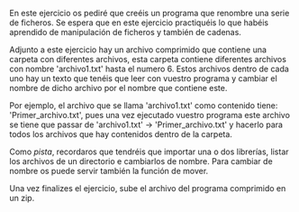 En este ejercicio os pediré que creéis un programa que renombre una serie de ficheros. Se espera que en este ejercicio practiquéis lo que habéis aprendido de manipulación de ficheros y también de cadenas. 

Adjunto a este ejercicio hay un archivo comprimido que contiene una carpeta con diferentes archivos, esta carpeta contiene diferentes archivos con nombre 'archivo1.txt' hasta el numero 6. Estos archivos dentro de cada uno hay un texto que tenéis que leer con vuestro programa y cambiar el nombre de dicho archivo por el nombre que contiene este.

Por ejemplo, el archivo que se llama 'archivo1.txt' como contenido tiene: 'Primer_archivo.txt', pues una vez ejecutado vuestro programa este archivo se tiene que passar de 'archivo1.txt' -> 'Primer_archivo.txt' y hacerlo para todos los archivos que hay contenidos dentro de la carpeta.

Como _pista_, recordaros que tendréis que importar una o dos librerías, listar los archivos de un directorio e  cambiarlos de nombre. Para cambiar de nombre os puede servir también la función de mover.

Una vez finalizes el ejercicio, sube el archivo del programa comprimido en un zip.
